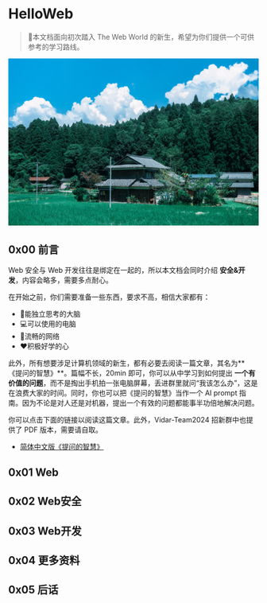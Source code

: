 # HelloWeb

> 🚀本文档面向初次踏入 The Web World 的新生，希望为你们提供一个可供参考的学习路线。

![](assets\banner.jpg)

## 0x00 前言

Web 安全与 Web 开发往往是绑定在一起的，所以本文档会同时介绍 **安全&开发**，内容会略多，需要多点耐心。

在开始之前，你们需要准备一些东西，要求不高，相信大家都有：

- 🧠能独立思考的大脑
- 💻可以使用的电脑
- 🔮流畅的网络
- ❤️积极好学的心

此外，所有想要涉足计算机领域的新生，都有必要去阅读一篇文章，其名为**《提问的智慧》**。篇幅不长，20min 即可，你可以从中学习到如何提出 **一个有价值的问题**，而不是掏出手机拍一张电脑屏幕，丢进群里就问“我该怎么办”，这是在浪费大家的时间。同时，你也可以把《提问的智慧》当作⼀个 AI prompt 指南。因为不论是对⼈还是对机器，提出一个有效的问题都能事半功倍地解决问题。

你可以点击下面的链接以阅读这篇文章。此外，Vidar-Team2024 招新群中也提供了 PDF 版本，需要请自取。

- [简体中文版《提问的智慧》](https://github.com/ryanhanwu/How-To-Ask-Questions-The-Smart-Way/blob/main/README-zh_CN.md)

## 0x01 Web



## 0x02 Web安全



## 0x03 Web开发



## 0x04 更多资料



## 0x05 后话